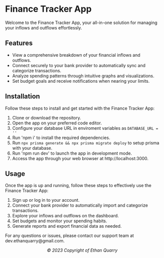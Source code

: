 
  <h1>Finance Tracker App</h1>
  <p>Welcome to the Finance Tracker App, your all-in-one solution for managing your inflows and outflows effortlessly.</p>

  <h2>Features</h2>
  <ul>
    <li>View a comprehensive breakdown of your financial inflows and outflows.</li>
    <li>Connect securely to your bank provider to automatically sync and categorize transactions.</li>
    <li>Analyze spending patterns through intuitive graphs and visualizations.</li>
    <li>Set budget goals and receive notifications when nearing your limits.</li>
  </ul>

  <h2>Installation</h2>
  <p>Follow these steps to install and get started with the Finance Tracker App:</p>
  <ol>
    <li>Clone or download the repository.</li>
    <li>Open the app on your preferred code editor.</li>
    <li>Configure your database URL in enviroment variables as <code>DATABASE_URL = ''</code></li>
    <li>Run 'npm i' to install the required dependencies.</li>
    <li>Run <code>npx prisma generate && npx prisma migrate deploy</code> to setup prisma with your database.</li>
    <li>Run 'npm run dev' to launch the app in development mode.</li>
    <li>Access the app through your web browser at http://localhost:3000.</li>
  </ol>

  <h2>Usage</h2>
  <p>Once the app is up and running, follow these steps to effectively use the Finance Tracker App:</p>
  <ol>
    <li>Sign up or log in to your account.</li>
    <li>Connect your bank provider to automatically import and categorize transactions.</li>
    <li>Explore your inflows and outflows on the dashboard.</li>
    <li>Set budgets and monitor your spending habits.</li>
    <li>Generate reports and export financial data as needed.</li>
  </ol>

  <p>For any questions or issues, please contact our support team at dev.ethanquarry@gmail.com.</p>

  <p style="text-align: center;"><em>&copy; 2023 Copyright of Ethan Quarry</em></p>

